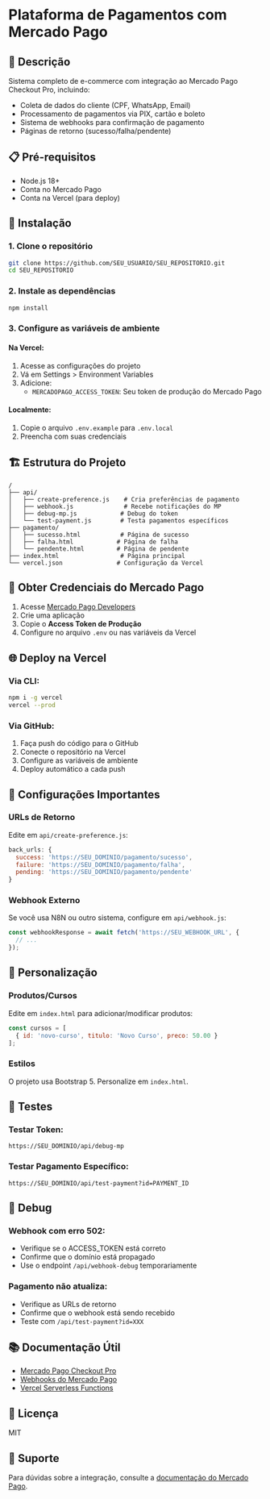 # Plataforma de Pagamentos com Mercado Pago

## 🚀 Descrição
Sistema completo de e-commerce com integração ao Mercado Pago Checkout Pro, incluindo:
- Coleta de dados do cliente (CPF, WhatsApp, Email)
- Processamento de pagamentos via PIX, cartão e boleto
- Sistema de webhooks para confirmação de pagamento
- Páginas de retorno (sucesso/falha/pendente)

## 📋 Pré-requisitos
- Node.js 18+
- Conta no Mercado Pago
- Conta na Vercel (para deploy)

## 🔧 Instalação

### 1. Clone o repositório
```bash
git clone https://github.com/SEU_USUARIO/SEU_REPOSITORIO.git
cd SEU_REPOSITORIO
```

### 2. Instale as dependências
```bash
npm install
```

### 3. Configure as variáveis de ambiente

#### Na Vercel:
1. Acesse as configurações do projeto
2. Vá em Settings > Environment Variables
3. Adicione:
   - `MERCADOPAGO_ACCESS_TOKEN`: Seu token de produção do Mercado Pago

#### Localmente:
1. Copie o arquivo `.env.example` para `.env.local`
2. Preencha com suas credenciais

## 🏗️ Estrutura do Projeto

```
/
├── api/
│   ├── create-preference.js    # Cria preferências de pagamento
│   ├── webhook.js              # Recebe notificações do MP
│   ├── debug-mp.js            # Debug do token
│   └── test-payment.js        # Testa pagamentos específicos
├── pagamento/
│   ├── sucesso.html           # Página de sucesso
│   ├── falha.html            # Página de falha
│   └── pendente.html         # Página de pendente
├── index.html                 # Página principal
└── vercel.json               # Configuração da Vercel
```

## 🔑 Obter Credenciais do Mercado Pago

1. Acesse [Mercado Pago Developers](https://www.mercadopago.com.br/developers)
2. Crie uma aplicação
3. Copie o **Access Token de Produção**
4. Configure no arquivo `.env` ou nas variáveis da Vercel

## 🌐 Deploy na Vercel

### Via CLI:
```bash
npm i -g vercel
vercel --prod
```

### Via GitHub:
1. Faça push do código para o GitHub
2. Conecte o repositório na Vercel
3. Configure as variáveis de ambiente
4. Deploy automático a cada push

## 🔧 Configurações Importantes

### URLs de Retorno
Edite em `api/create-preference.js`:
```javascript
back_urls: {
  success: 'https://SEU_DOMINIO/pagamento/sucesso',
  failure: 'https://SEU_DOMINIO/pagamento/falha',
  pending: 'https://SEU_DOMINIO/pagamento/pendente'
}
```

### Webhook Externo
Se você usa N8N ou outro sistema, configure em `api/webhook.js`:
```javascript
const webhookResponse = await fetch('https://SEU_WEBHOOK_URL', {
  // ...
});
```

## 📝 Personalização

### Produtos/Cursos
Edite em `index.html` para adicionar/modificar produtos:
```javascript
const cursos = [
  { id: 'novo-curso', titulo: 'Novo Curso', preco: 50.00 }
];
```

### Estilos
O projeto usa Bootstrap 5. Personalize em `index.html`.

## 🧪 Testes

### Testar Token:
```
https://SEU_DOMINIO/api/debug-mp
```

### Testar Pagamento Específico:
```
https://SEU_DOMINIO/api/test-payment?id=PAYMENT_ID
```

## 🐛 Debug

### Webhook com erro 502:
- Verifique se o ACCESS_TOKEN está correto
- Confirme que o domínio está propagado
- Use o endpoint `/api/webhook-debug` temporariamente

### Pagamento não atualiza:
- Verifique as URLs de retorno
- Confirme que o webhook está sendo recebido
- Teste com `/api/test-payment?id=XXX`

## 📚 Documentação Útil
- [Mercado Pago Checkout Pro](https://www.mercadopago.com.br/developers/pt/docs/checkout-pro/landing)
- [Webhooks do Mercado Pago](https://www.mercadopago.com.br/developers/pt/docs/your-integrations/notifications/webhooks)
- [Vercel Serverless Functions](https://vercel.com/docs/functions)

## 📄 Licença
MIT

## 🤝 Suporte
Para dúvidas sobre a integração, consulte a [documentação do Mercado Pago](https://www.mercadopago.com.br/developers).